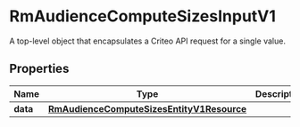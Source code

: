 

# RmAudienceComputeSizesInputV1

A top-level object that encapsulates a Criteo API request for a single value.

## Properties

| Name | Type | Description | Notes |
|------------ | ------------- | ------------- | -------------|
|**data** | [**RmAudienceComputeSizesEntityV1Resource**](RmAudienceComputeSizesEntityV1Resource.md) |  |  [optional] |



